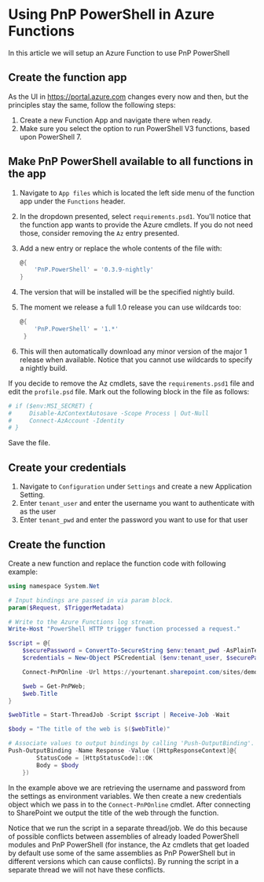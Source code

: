 # Using PnP PowerShell in Azure Functions

In this article we will setup an Azure Function to use PnP PowerShell

## Create the function app

As the UI in https://portal.azure.com changes every now and then, but the principles stay the same, follow the following steps:

1. Create a new Function App and navigate there when ready.
1. Make sure you select the option to run PowerShell V3 functions, based upon PowerShell 7.

## Make PnP PowerShell available to all functions in the app

1. Navigate to `App files` which is located the left side menu of the function app under the `Functions` header.
1. In the dropdown presented, select `requirements.psd1`. You'll notice that the function app wants to provide the Azure cmdlets. If you do not need those, consider removing the `Az` entry presented.
1. Add a new entry or replace the whole contents of the file with:
 
   ```powershell
   @{
       'PnP.PowerShell' = '0.3.9-nightly'
   }
   ```
1. The version that will be installed will be the specified nightly build.
1. The moment we release a full 1.0 release you can use wildcards too:

    ```powershell
    @{
        'PnP.PowerShell' = '1.*'
     }
    ```
1. This will then automatically download any minor version of the major 1 release when available. Notice that you cannot use wildcards to specify a nightly build.

If you decide to remove the Az cmdlets, save the `requirements.psd1` file and edit the `profile.psd` file. Mark out the following block in the file as follows:

```powershell
# if ($env:MSI_SECRET) {
#     Disable-AzContextAutosave -Scope Process | Out-Null     
#     Connect-AzAccount -Identity
# }
```

Save the file.

## Create your credentials
1. Navigate to `Configuration` under `Settings` and create a new Application Setting. 
1. Enter `tenant_user` and enter the username you want to authenticate with as the user
1. Enter `tenant_pwd` and enter the password you want to use for that user

## Create the function

Create a new function and replace the function code with following example:

````powershell
using namespace System.Net

# Input bindings are passed in via param block.
param($Request, $TriggerMetadata)

# Write to the Azure Functions log stream.
Write-Host "PowerShell HTTP trigger function processed a request."

$script = @{
    $securePassword = ConvertTo-SecureString $env:tenant_pwd -AsPlainText -Force
    $credentials = New-Object PSCredential ($env:tenant_user, $securePassword)

    Connect-PnPOnline -Url https://yourtenant.sharepoint.com/sites/demo -Credentials $credentials

    $web = Get-PnPWeb;
    $web.Title
}

$webTitle = Start-ThreadJob -Script $script | Receive-Job -Wait

$body = "The title of the web is $($webTitle)"

# Associate values to output bindings by calling 'Push-OutputBinding'.
Push-OutputBinding -Name Response -Value ([HttpResponseContext]@{
        StatusCode = [HttpStatusCode]::OK
        Body = $body
    })
````

In the example above we are retrieving the username and password from the settings as environment variables. We then create a new credentials object which we pass in to the `Connect-PnPOnline` cmdlet. After connecting to SharePoint we output the title of the web through the function.

Notice that we run the script in a separate thread/job. We do this because of possible conflicts between assemblies of already loaded PowerShell modules and PnP PowerShell (for instance, the Az cmdlets that get loaded by default use some of the same assemblies as PnP PowerShell but in different versions which can cause conflicts). By running the script in a separate thread we will not have these conflicts.
